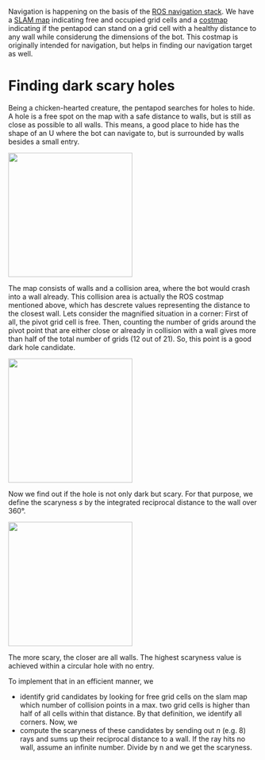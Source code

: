 Navigation is happening on the basis of the [ROS navigation stack](http://wiki.ros.org/navigation). We have a [SLAM map](http://wiki.ros.org/hector_slam) indicating free and occupied grid cells and a [costmap](http://wiki.ros.org/costmap_2d) indicating if the pentapod can stand on a grid cell with a healthy distance to any wall while considerung the dimensions of the bot. This costmap is originally intended for navigation, but helps in finding our navigation target as well.


# Finding dark scary holes

Being a chicken-hearted creature, the pentapod searches for holes to hide. A hole is a free spot on the map with a safe distance to walls, but is still as close as possible to all walls. This means, a good place to hide has the shape of an U where the bot can navigate to, but is surrounded by walls besides a small entry. 

<img width="250"  src="../images/navigation-find-dark-holes-candidates.png"/>  

The map consists of walls and a collision area, where the bot would crash into a wall already. This collision area is actually the ROS costmap mentioned above, which has descrete values representing the distance to the closest wall. Lets consider the magnified situation in a corner: First of all, the pivot grid cell is free. Then, counting  the number of grids around the pivot point that are either close or already in collision with a wall gives more than half of the total number of grids (12 out of 21). So, this point is a good dark hole candidate.

<img width="250"  src="../images/navigation-find-dark-holes.png"/>  

Now we find out if the hole is not only dark but scary. For that purpose, we define the scaryness *s* by the integrated reciprocal distance to the wall over 360°.  

<img width="250"  src="../images/scaryness-formula.png"/>  

The more scary, the closer are all walls. The highest scaryness value is achieved within a circular hole with no entry.

To implement that in an efficient manner, we
- identify grid candidates by looking for free grid cells on the slam map which number of collision points in a max. two grid cells is higher than half of all cells within that distance. By that definition, we identify all corners. Now, we 
- compute the scaryness of these candidates by sending out *n* (e.g. 8) rays and sums up their reciprocal distance to a wall. If the ray hits no wall, assume an infinite number. Divide by n and we get the scaryness.
